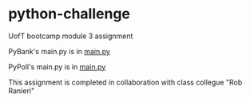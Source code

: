 # python-challenge
UofT bootcamp module 3 assignment

PyBank's main.py is in
[main.py](PyBank/main.py)

PyPoll's main.py is in
[main.py](PyPoll/main.py)

This assignment is completed in collaboration with class collegue "Rob Ranieri"